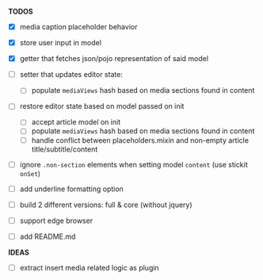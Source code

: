 **TODOS**

- [x] media caption placeholder behavior
- [x] store user input in model
- [x] getter that fetches json/pojo representation of said model
- [ ] setter that updates editor state:
  - [ ] populate `mediaViews` hash based on media sections found in content
-  [ ] restore editor state based on model passed on init
  - [ ] accept article model on init
  - [ ] populate `mediaViews` hash based on media sections found in content
  - [ ] handle conflict between placeholders.mixin and non-empty article title/subtitle/content
- [ ] ignore `.non-section` elements when setting model `content` (use stickit `onSet`)
- [ ] add underline formatting option
- [ ] build 2 different versions: full & core (without jquery)
- [ ] support edge browser
- [ ] add README.md



**IDEAS**

- [ ] extract insert media related logic as plugin
